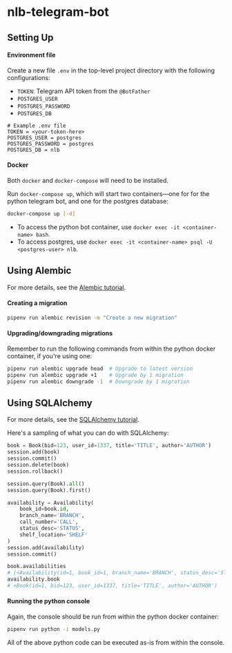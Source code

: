 # nlb-telegram-bot

## Setting Up

#### Environment file

Create a new file `.env` in the top-level project directory with the
following configurations:

- `TOKEN`: Telegram API token from the `@BotFather`
- `POSTGRES_USER`
- `POSTGRES_PASSWORD`
- `POSTGRES_DB`

```
# Example .env file
TOKEN = <your-token-here>
POSTGRES_USER = postgres
POSTGRES_PASSWORD = postgres
POSTGRES_DB = nlb
```

#### Docker

Both `docker` and `docker-compose` will need to be installed.

Run `docker-compose up`, which will start two containers&mdash;one for for the python
telegram bot, and one for the postgres database:

``` sh
docker-compose up [-d]
```

- To access the python bot container, use `docker exec -it <container-name> bash`.
- To access postgres, use `docker exec -it <container-name> psql -U <postgres-user> nlb`.

## Using Alembic

For more details, see the [Alembic tutorial](https://alembic.sqlalchemy.org/en/latest/tutorial.html).

#### Creating a migration

``` sh
pipenv run alembic revision -m "Create a new migration"
```

#### Upgrading/downgrading migrations

Remember to run the following commands from within the python docker container,
if you're using one:

``` sh
pipenv run alembic upgrade head  # Upgrade to latest version
pipenv run alembic upgrade +1    # Upgrade by 1 migration
pipenv run alembic downgrade -1  # Downgrade by 1 migration
```

## Using SQLAlchemy

For more details, see the [SQLAlchemy tutorial](https://docs.sqlalchemy.org/en/13/orm/tutorial.html).

Here's a sampling of what you can do with SQLAlchemy:

``` python
book = Book(bid=123, user_id=1337, title='TITLE', author='AUTHOR')
session.add(book)
session.commit()
session.delete(book)
session.rollback()

session.query(Book).all()
session.query(Book).first()

availability = Availability(
    book_id=book.id,
    branch_name='BRANCH',
    call_number='CALL',
    status_desc='STATUS',
    shelf_location='SHELF'
)
session.add(availability)
session.commit()

book.availabilities
# [<Availability(id=1, book_id=1, branch_name='BRANCH', status_desc='STATUS')]
availability.book
# <Book(id=1, bid=123, user_id=1337, title='TITLE', author='AUTHOR')
```

#### Running the python console

Again, the console should be run from within the python docker container:

``` sh
pipenv run python -i models.py
```

All of the above python code can be executed as-is from within the console.
